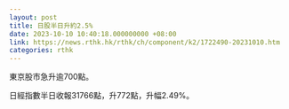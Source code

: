 ```yaml
---
layout: post
title: 日股半日升約2.5%
date: 2023-10-10 10:40:18.000000000 +08:00
link: https://news.rthk.hk/rthk/ch/component/k2/1722490-20231010.htm
categories: rthk
---
```


東京股市急升逾700點。

日經指數半日收報31766點，升772點，升幅2.49%。
